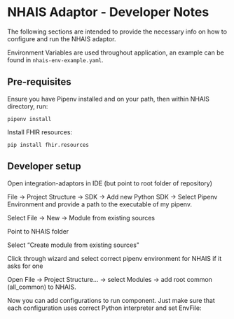 # NHAIS Adaptor - Developer Notes
The following sections are intended to provide the necessary info on how to configure and run the NHAIS adaptor.

Environment Variables are used throughout application, an example can be found in `nhais-env-example.yaml`. 

## Pre-requisites

Ensure you have Pipenv installed and on your path, then within NHAIS directory, run:

`pipenv install`

Install FHIR resources:

`pip install fhir.resources`

## Developer setup 

Open integration-adaptors in IDE (but point to root folder of repository)

File → Project Structure → SDK → Add new Python SDK → Select Pipenv Environment and provide a path to the executable of my pipenv.

Select File → New → Module from existing sources

Point to NHAIS folder

Select “Create module from existing sources"

Click through wizard and select correct pipenv environment for NHAIS if it asks for one

Open File → Project Structure… → select Modules → add root common (all_common) to NHAIS. 

Now you can add configurations to run component. Just make sure that each configuration uses correct Python interpreter and set EnvFile:

